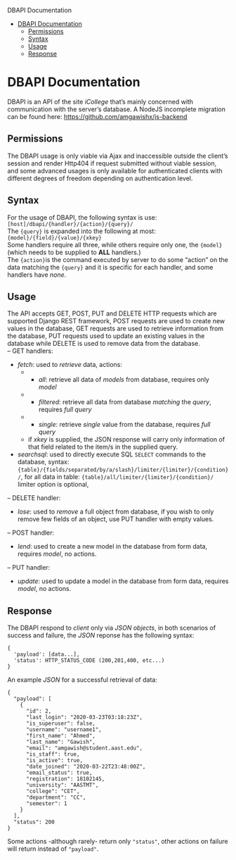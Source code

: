   DBAPI Documentation 

*   [DBAPI Documentation](#dbapi-documentation)
    *   [Permissions](#permissions)
    *   [Syntax](#syntax)
    *   [Usage](#usage)
    *   [Response](#response)

DBAPI Documentation
===================

DBAPI is an API of the site _iCollege_ that’s mainly concerned with communication with the server’s database.
A NodeJS incomplete migration can be found here: https://github.com/amgawishx/js-backend

Permissions
-----------

The DBAPI usage is only viable via Ajax and inaccessible outside the client’s session and render Http404 if request submitted without viable session, and some advanced usages is only available for authenticated clients with different degrees of freedom depending on authentication level.

Syntax
------

For the usage of DBAPI, the following syntax is use:  
`[host]/dbapi/{handler}/{action}/{query}/`  
The `{query}` is expanded into the following at most:  
`{model}/{field}/{value}/{xkey}`  
Some handlers require all three, while others require only one, the `{model}`(which needs to be supplied to **ALL** handlers.)  
The `{action}`is the command executed by server to do some “action” on the data matching the `{query}` and it is specific for each handler, and some handlers have _none_.

Usage
-----

The API accepts GET, POST, PUT and DELETE HTTP requests which are supported Django REST framework, POST requests are used to create new values in the database, GET requests are used to retrieve information from the database, PUT requests used to update an existing values in the database while DELETE is used to remove data from the database.  
– GET handlers:

*   _fetch_: used to _retrieve_ data, actions:
    *   *   _all_: retrieve all data of _models_ from database, requires only _model_
    *   *   _filtered_: retrieve all data from database _matching_ the _query_, requires _full query_
    *   *   _single_: retrieve _single_ value from the database, requires _full query_
    *   if _xkey_ is supplied, the JSON response will carry only information of that field related to the item/s in the supplied query.
*   _searchsql_: used to directly execute SQL `SELECT` commands to the database, syntax: `{table}/{fields/separated/by/a/slash}/limiter/{limiter}/{condition}/`, for all data in table: `{table}/all/limiter/{limiter}/{condition}/` limiter option is optional,

– DELETE handler:

*   _lose_: used to _remove_ a full object from database, if you wish to only remove few fields of an object, use PUT handler with empty values.

– POST handler:

*   _lend_: used to create a new model in the database from form data, requires _model_, no actions.

– PUT handler:

*   _update_: used to update a model in the database from form data, requires _model_, no actions.

Response
--------

The DBAPI respond to _client_ only via _JSON objects_, in both scenarios of success and failure, the _JSON_ reponse has the following syntax:

    {
      'payload': [data...],
      'status': HTTP_STATUS_CODE (200,201,400, etc...)
    }
    

An example _JSON_ for a successful retrieval of data:

    {
      "payload": [
        {
          "id": 2,
          "last_login": "2020-03-23T03:18:23Z",
          "is_superuser": false,
          "username": "username1",
          "first_name": "Ahmed",
          "last_name": "Gawish",
          "email": "amgawish@student.aast.edu",
          "is_staff": true,
          "is_active": true,
          "date_joined": "2020-03-22T23:48:00Z",
          "email_status": true,
          "registration": 18102145,
          "university": "AASTMT",
          "college": "CET",
          "department": "CC",
          "semester": 1
        }
      ],
      "status": 200
    }
    

Some actions -although rarely- return only `"status"`, other actions on failure will return instead of `"payload"`.
